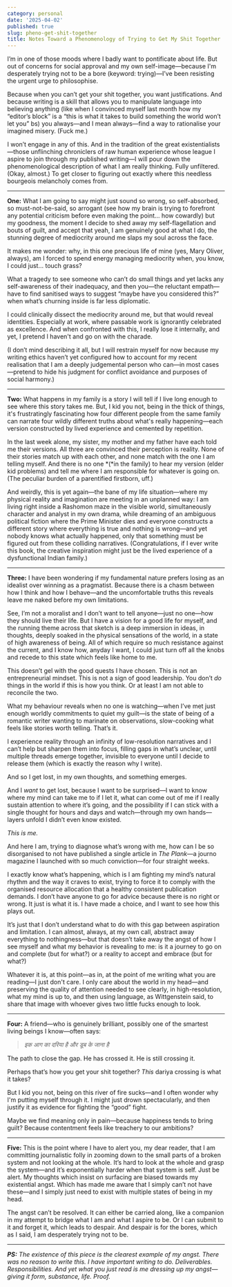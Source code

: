 ```yaml
---
category: personal
date: '2025-04-02'
published: true
slug: pheno-get-shit-together
title: Notes Toward a Phenomenology of Trying to Get My Shit Together
---
```


I’m in one of those moods where I badly want to pontificate about life. But out of concerns for social approval and my own self-image—because I'm desperately trying not to be a bore (keyword: trying)—I’ve been resisting the urgent urge to philosophise. 

Because when you can’t get your shit together, you want justifications. And because writing is a skill that allows you to manipulate language into believing anything (like when I convinced myself last month how my “editor’s block” is a “this is what it takes to build something the world won’t let you” bs) you always—and I mean always—find a way to rationalise your imagined misery. (Fuck me.)

I won’t engage in any of this. And in the tradition of the great existentialists—those unflinching chroniclers of raw human experience whose league I aspire to join through my published writing—I will pour down the phenomenological description of what I am really thinking. Fully unfiltered. (Okay, almost.) To get closer to figuring out exactly where this needless bourgeois melancholy comes from.

---

**One:** What I am going to say might just sound so wrong, so self-absorbed, so must-not-be-said, so arrogant (see how my brain is trying to forefront any potential criticism before even making the point… how cowardly) but my goodness, the moment I decide to shed away my self-flagellation and bouts of guilt, and accept that yeah, I am genuinely good at what I do, the stunning degree of mediocrity around me slaps my soul across the face. 

It makes me wonder: why, in this one precious life of mine (yes, Mary Oliver, always), am I forced to spend energy managing mediocrity when, you know, I could just… touch grass?

What a tragedy to see someone who can’t do small things and yet lacks any self-awareness of their inadequacy, and then you—the reluctant empath—have to find sanitised ways to suggest “maybe have you considered this?” when what’s churning inside is far less diplomatic. 

I could clinically dissect the mediocrity around me, but that would reveal identities. Especially at work, where passable work is ignorantly celebrated as excellence. And when confronted with this, I really lose it internally, and yet, I pretend I haven't and go on with the charade. 

(I don’t mind describing it all, but I will restrain myself for now because my writing ethics haven’t yet configured how to account for my recent realisation that I am a deeply judgemental person who can—in most cases—pretend to hide his judgment for conflict avoidance and purposes of social harmony.)

---

**Two:** What happens in my family is a story I will tell if I live long enough to see where this story takes me. But, I kid you not, being in the thick of things, it's frustratingly fascinating how four different people from the same family can narrate four wildly different truths about what's really happening—each version constructed by lived experience and cemented by repetition. 

In the last week alone, my sister, my mother and my father have each told me their versions. All three are convinced their perception is reality. None of their stories match up with each other, and none match with the one I am telling myself. And there is no one *(*in the family) to hear my version (elder kid problems) and tell me where I am responsible for whatever is going on. (The peculiar burden of a parentified firstborn, uff.)

And weirdly, this is yet again—the bane of my life situation—where my physical reality and imagination are meeting in an unplanned way: I am living right inside a Rashomon maze in the visible world, simultaneously character and analyst in my own drama, while dreaming of an ambiguous political fiction where the Prime Minister dies and everyone constructs a different story where everything is true and nothing is wrong—and yet nobody knows what actually happened, only that something must be figured out from these colliding narratives. (Congratulations, if I ever write this book, the creative inspiration might just be the lived experience of a dysfunctional Indian family.)

---

**Three:** I have been wondering if my fundamental nature prefers losing as an idealist over winning as a pragmatist. Because there is a chasm between how I think and how I behave—and the uncomfortable truths this reveals leave me naked before my own limitations. 

See, I’m not a moralist and I don’t want to tell anyone—just no one—how they should live their life. But I have a vision for a good life for myself, and the running theme across that sketch is a deep immersion in ideas, in thoughts, deeply soaked in the physical sensations of the world, in a state of high awareness of being. All of which require so much resistance against the current, and I know how, anyday I want, I could just turn off all the knobs and recede to this state which feels like home to me. 

This doesn’t gel with the good quests I have chosen. This is not an entrepreneurial mindset. This is not a sign of good leadership. You don’t *do* things in the world if this is how you think. Or at least I am not able to reconcile the two. 

What my behaviour reveals when no one is watching—when I’ve met just enough worldly commitments to quiet my guilt—is the state of being of a romantic writer wanting to marinate on observations, slow-cooking what feels like stories worth telling. That’s it. 

I experience reality through an infinity of low-resolution narratives and I can’t help but sharpen them into focus, filling gaps in what’s unclear, until multiple threads emerge together, invisible to everyone until I decide to release them (which is exactly the reason why I write). 

And so I get lost, in my own thoughts, and something emerges. 

And I *want* to get lost, because I want to be surprised—I want to know where my mind can take me to if I let it, what can come out of me if I really sustain attention to where it’s going, and the possibility if I can stick with a single thought for hours and days and watch—through my own hands—layers unfold I didn’t even know existed. 

*This is me.* 

And here I am, trying to diagnose what’s wrong with me, how can I be so disorganised to not have published a single article in *The Plank*—a journo magazine I launched with so much conviction—for four straight weeks. 

I exactly know what’s happening, which is I am fighting my mind’s natural rhythm and the way it craves to exist, trying to force it to comply with the organised resource allocation that a healthy consistent publication demands. I don’t have anyone to go for advice because there is no right or wrong. It just is what it is. I have made a choice, and I want to see how this plays out. 

It’s just that I don’t understand what to do with this gap between aspiration and limitation. I can almost, always, at my own call, abstract away everything to nothingness—but that doesn’t take away the angst of how I see myself and what my behavior is revealing to me: is it a journey to go on and complete (but for what?) or a reality to accept and embrace (but for what?) 

Whatever it is, at this point—as in, at the point of me writing what you are reading—I just don't care. I only care about the world in my head—and preserving the quality of attention needed to see clearly, in high-resolution, what my mind is up to, and then using language, as Wittgenstein said, to share that image with whoever gives two little fucks enough to look.

---

**Four:** A friend—who is genuinely brilliant, possibly one of the smartest living beings I know—often says:

> *इक आग का दरिया है और डूब के जाना है*

The path to close the gap. He has crossed it. He is still crossing it. 

Perhaps that’s how you get your shit together? *This* dariya crossing is what it takes?

But I kid you not, being on this river of fire sucks—and I often wonder why I'm putting myself through it. I might just drown spectacularly, and then justify it as evidence for fighting the “good” fight. 

Maybe we find meaning only in pain—because happiness tends to bring guilt? Because contentment feels like treachery to our ambitions?

---

**Five:** This is the point where I have to alert you, my dear reader, that I am committing journalistic folly in zooming down to the small parts of a broken system and not looking at the whole. It’s hard to look at the whole and grasp the system—and it’s exponentially harder when that system is self. Just be alert. My thoughts which insist on surfacing are biased towards my existential angst. Which has made me aware that I simply can’t not have these—and I simply just need to exist with multiple states of being in my head. 

The angst can’t be resolved. It can either be carried along, like a companion in my attempt to bridge what I am and what I aspire to be. Or I can submit to it and forget it, which leads to despair. And despair is for the bores, which as I said, I am desperately trying not to be. 

---

***PS:** The existence of this piece is the clearest example of my angst. There was no reason to write this. I have important writing to do. Deliverables. Responsibilities. And yet what you just read is me dressing up my angst—giving it form, substance, life. Proof.*  
